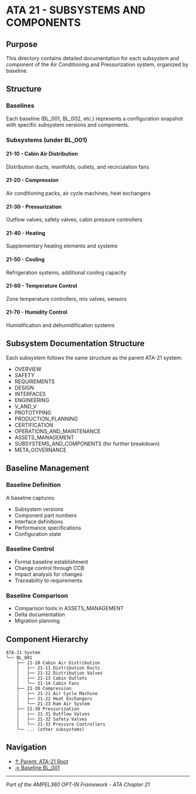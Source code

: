 # ATA 21 - SUBSYSTEMS AND COMPONENTS

## Purpose

This directory contains detailed documentation for each subsystem and component of the Air Conditioning and Pressurization system, organized by baseline.

## Structure

### Baselines
Each baseline (BL_001, BL_002, etc.) represents a configuration snapshot with specific subsystem versions and components.

### Subsystems (under BL_001)

#### 21-10 - Cabin Air Distribution
Distribution ducts, manifolds, outlets, and recirculation fans

#### 21-20 - Compression
Air conditioning packs, air cycle machines, heat exchangers

#### 21-30 - Pressurization
Outflow valves, safety valves, cabin pressure controllers

#### 21-40 - Heating
Supplementary heating elements and systems

#### 21-50 - Cooling
Refrigeration systems, additional cooling capacity

#### 21-60 - Temperature Control
Zone temperature controllers, mix valves, sensors

#### 21-70 - Humidity Control
Humidification and dehumidification systems

## Subsystem Documentation Structure

Each subsystem follows the same structure as the parent ATA-21 system:
- OVERVIEW
- SAFETY
- REQUIREMENTS
- DESIGN
- INTERFACES
- ENGINEERING
- V_AND_V
- PROTOTYPING
- PRODUCTION_PLANNING
- CERTIFICATION
- OPERATIONS_AND_MAINTENANCE
- ASSETS_MANAGEMENT
- SUBSYSTEMS_AND_COMPONENTS (for further breakdown)
- META_GOVERNANCE

## Baseline Management

### Baseline Definition
A baseline captures:
- Subsystem versions
- Component part numbers
- Interface definitions
- Performance specifications
- Configuration state

### Baseline Control
- Formal baseline establishment
- Change control through CCB
- Impact analysis for changes
- Traceability to requirements

### Baseline Comparison
- Comparison tools in ASSETS_MANAGEMENT
- Delta documentation
- Migration planning

## Component Hierarchy

```
ATA-21 System
└── BL_001
    ├── 21-10 Cabin Air Distribution
    │   ├── 21-11 Distribution Ducts
    │   ├── 21-12 Distribution Valves
    │   ├── 21-13 Cabin Outlets
    │   └── 21-14 Cabin Fans
    ├── 21-20 Compression
    │   ├── 21-21 Air Cycle Machine
    │   ├── 21-22 Heat Exchangers
    │   └── 21-23 Ram Air System
    ├── 21-30 Pressurization
    │   ├── 21-31 Outflow Valves
    │   ├── 21-32 Safety Valves
    │   └── 21-33 Pressure Controllers
    └── ... (other subsystems)
```

## Navigation

- [↑ Parent: ATA-21 Root](../README.md)
- [→ Baseline BL_001](BASELINES/BL_001/)

---

*Part of the AMPEL360 OPT-IN Framework - ATA Chapter 21*
